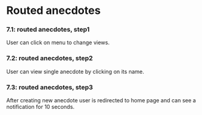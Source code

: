 # Routed anecdotes

### 7.1: routed anecdotes, step1

User can click on menu to change views.

### 7.2: routed anecdotes, step2

User can view single anecdote by clicking on its name.

### 7.3: routed anecdotes, step3

After creating new anecdote user is redirected to home page and can see a notification for 10 seconds.

